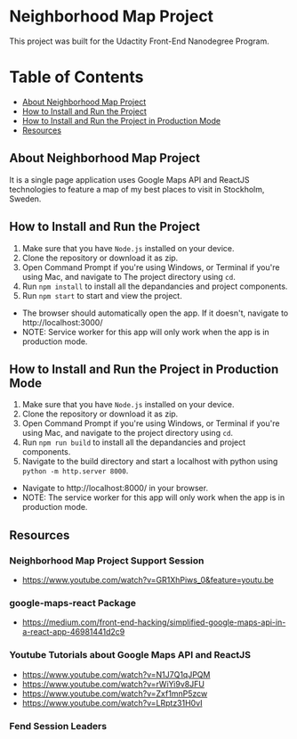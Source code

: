 ﻿# Neighborhood Map Project 

This project was built for the Udactity Front-End Nanodegree Program.

# Table of Contents 
* [About Neighborhood Map Project](#about-neighborhood-map-project) 
* [How to Install and Run the Project](#how-to-install-and-run-the-project)
* [How to Install and Run the Project in Production Mode](#how-to-install-and-run-the-project-in-production-mode)
* [Resources](#resources)

## About Neighborhood Map Project 
It is a single page application uses Google Maps API and ReactJS technologies to feature a map of my best places to visit in Stockholm, Sweden. 

## How to Install and Run the Project 
1. Make sure that you have ```Node.js``` installed on your device.
2. Clone the repository or download it as zip.
3. Open Command Prompt if you're using Windows, or Terminal if you're using Mac, and navigate to The project directory using ```cd```.
4. Run ```npm install``` to install all the depandancies and project components.
5. Run ```npm start``` to start and view the project.

* The browser should automatically open the app. If it doesn't, navigate to http://localhost:3000/
* NOTE: Service worker for this app will only work when the app is in production mode.

## How to Install and Run the Project in Production Mode
1. Make sure that you have ```Node.js``` installed on your device.
2. Clone the repository or download it as zip.
3. Open Command Prompt if you're using Windows, or Terminal if you're using Mac, and navigate to the project directory using ```cd```.
4. Run ```npm run build``` to install all the depandancies and project components.
5. Navigate to the build directory and start a localhost with python using ```python -m http.server 8000```.

* Navigate to http://localhost:8000/ in your browser.
* NOTE: The service worker for this app will only work when the app is in production mode.

## Resources

### Neighborhood Map Project Support Session 
* https://www.youtube.com/watch?v=GR1XhPiws_0&feature=youtu.be

### google-maps-react Package
* https://medium.com/front-end-hacking/simplified-google-maps-api-in-a-react-app-46981441d2c9

### Youtube Tutorials about Google Maps API and ReactJS
* https://www.youtube.com/watch?v=N1J7Q1qJPQM
* https://www.youtube.com/watch?v=rWiYi9v8JFU
* https://www.youtube.com/watch?v=Zxf1mnP5zcw
* https://www.youtube.com/watch?v=LRptz31H0vI

### Fend Session Leaders

